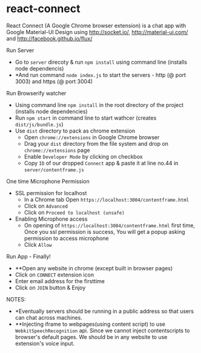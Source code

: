 react-connect
=============

React Connect (A Google Chrome browser extension) is a chat app with Google Material-UI Design using http://socket.io/, http://material-ui.com/ and http://facebook.github.io/flux/


Run Server
- Go to ``server`` direcoty & run ``npm install`` using command line (installs node dependencis)
- *And run command ``node index.js`` to start the servers  - http (@ port 3003) and https (@ port 3004)

Run Browserify watcher
- Using command line ``npm install`` in the root directory of the project (installs node dependencies)
- Run ``npm start`` in command line to start wathcer (creates ``dist/js/bundle.js``)
- Use ``dist`` directory to pack as chrome extension
	- Open ``chrome://extensions`` in Google Chrome browser
	- Drag your ``dist`` directory from the file system and drop on ``chrome://extensions`` page
	- Enable ``Developer Mode`` by clicking on checkbox
	- Copy ``ID`` of our dropped ``Connect`` app & paste it at line no.44 in ``server/contentframe.js``

One time Microphone Permission
- SSL permission for localhost
	- In a Chrome tab Open ``https://localhost:3004/contentframe.html``
	- Click on ``Advanced``
	- Click on ``Proceed to localhost (unsafe)``
- Enabling Microphone access
	- On opening of ``https://localhost:3004/contentframe.html`` first time, Once you ssl permission is success, You will get a popup asking permission to access microphone
	- Click ``Allow``

Run App - Finally!
- **Open any website in chrome (except built in browser pages) 
- Click on ``CONNECT`` extension icon
- Enter email address for the firsttime
- Click on ``JOIN`` button & Enjoy



NOTES:
- *Eventually servers should be running in a public address so that users can chat across machines.
- **Injecting iframe to webpages(using content script) to use ``WebkitSpeechRecognition`` api. Since we cannot inject contentscripts to browser's default pages. We should be in any website to use extension's voice input.
